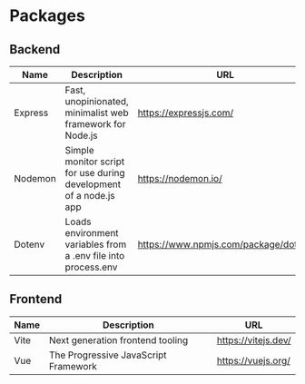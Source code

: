 # Packages

## Backend

| Name    | Description                                                       | URL                                    |
| ------- | ----------------------------------------------------------------- | -------------------------------------- |
| Express | Fast, unopinionated, minimalist web framework for Node.js         | <https://expressjs.com/>               |
| Nodemon | Simple monitor script for use during development of a node.js app | <https://nodemon.io/>                  |
| Dotenv  | Loads environment variables from a .env file into process.env     | <https://www.npmjs.com/package/dotenv> |

## Frontend

| Name | Description                          | URL                   |
| ---- | ------------------------------------ | --------------------- |
| Vite | Next generation frontend tooling     | <https://vitejs.dev/> |
| Vue  | The Progressive JavaScript Framework | <https://vuejs.org/>  |
